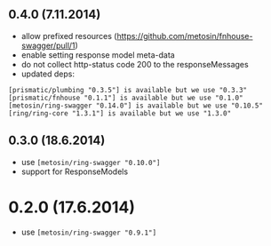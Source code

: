 ## 0.4.0 (7.11.2014)

- allow prefixed resources (https://github.com/metosin/fnhouse-swagger/pull/1)
- enable setting response model meta-data
- do not collect http-status code 200 to the responseMessages
- updated deps:

```
[prismatic/plumbing "0.3.5"] is available but we use "0.3.3"
[prismatic/fnhouse "0.1.1"] is available but we use "0.1.0"
[metosin/ring-swagger "0.14.0"] is available but we use "0.10.5"
[ring/ring-core "1.3.1"] is available but we use "1.3.0"
```

## 0.3.0 (18.6.2014)

- use `[metosin/ring-swagger "0.10.0"]`
- support for ResponseModels

# 0.2.0 (17.6.2014)

- use `[metosin/ring-swagger "0.9.1"]`

